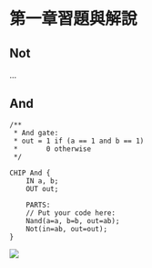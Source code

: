 # 第一章習題與解說

## Not

...

## And

```hdl
/**
 * And gate: 
 * out = 1 if (a == 1 and b == 1)
 *       0 otherwise
 */

CHIP And {
    IN a, b;
    OUT out;

    PARTS:
    // Put your code here:
    Nand(a=a, b=b, out=ab);
    Not(in=ab, out=out);
}
```


![](./img/And.jpg)

